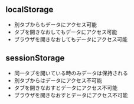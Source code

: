 ## localStorage

- 別タブからもデータにアクセス可能
- タブを開きなおしてもデータにアクセス可能
- ブラウザを開きなおしてもデータにアクセス可能

## sessionStorage

- 同一タブを開いている時のみデータは保持される
- 別タブからはデータにアクセス不可能
- タブを開きなおすとデータにアクセス不可能
- ブラウザを開きなおすとデータにアクセス不可能
